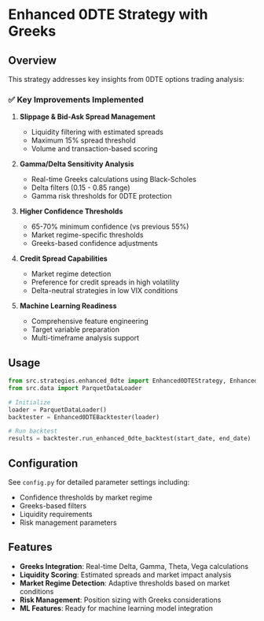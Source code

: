 # Enhanced 0DTE Strategy with Greeks

## Overview

This strategy addresses key insights from 0DTE options trading analysis:

### ✅ Key Improvements Implemented

1. **Slippage & Bid-Ask Spread Management**
   - Liquidity filtering with estimated spreads
   - Maximum 15% spread threshold
   - Volume and transaction-based scoring

2. **Gamma/Delta Sensitivity Analysis**
   - Real-time Greeks calculations using Black-Scholes
   - Delta filters (0.15 - 0.85 range)
   - Gamma risk thresholds for 0DTE protection

3. **Higher Confidence Thresholds**
   - 65-70% minimum confidence (vs previous 55%)
   - Market regime-specific thresholds
   - Greeks-based confidence adjustments

4. **Credit Spread Capabilities**
   - Market regime detection
   - Preference for credit spreads in high volatility
   - Delta-neutral strategies in low VIX conditions

5. **Machine Learning Readiness**
   - Comprehensive feature engineering
   - Target variable preparation
   - Multi-timeframe analysis support

## Usage

```python
from src.strategies.enhanced_0dte import Enhanced0DTEStrategy, Enhanced0DTEBacktester
from src.data import ParquetDataLoader

# Initialize
loader = ParquetDataLoader()
backtester = Enhanced0DTEBacktester(loader)

# Run backtest
results = backtester.run_enhanced_0dte_backtest(start_date, end_date)
```

## Configuration

See `config.py` for detailed parameter settings including:
- Confidence thresholds by market regime
- Greeks-based filters
- Liquidity requirements
- Risk management parameters

## Features

- **Greeks Integration**: Real-time Delta, Gamma, Theta, Vega calculations
- **Liquidity Scoring**: Estimated spreads and market impact analysis
- **Market Regime Detection**: Adaptive thresholds based on market conditions
- **Risk Management**: Position sizing with Greeks considerations
- **ML Features**: Ready for machine learning model integration
